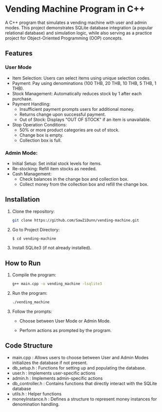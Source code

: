 # Vending Machine Program in C++

A C++ program that simulates a vending machine with user and admin modes. This project demonstrates SQLite database integration (a popular relational database) and simulation logic, while also serving as a practice project for Object-Oriented Programming (OOP) concepts.

## Features

### User Mode

-   Item Selection: Users can select items using unique selection codes.
-   Payment: Pay using denominations (100 THB, 20 THB, 10 THB, 5 THB, 1 THB).
-   Stock Management: Automatically reduces stock by 1 after each purchase.
-   Payment Handling:
    -   Insufficient payment prompts users for additional money.
    -   Returns change upon successful payment.
    -   Out of Stock: Displays "OUT OF STOCK" if an item is unavailable.
-   Stop Operation Conditions:
    -   50% or more product categories are out of stock.
    -   Change box is empty.
    -   Collection box is full.

### Admin Mode:

-   Initial Setup: Set initial stock levels for items.
-   Re-stocking: Refill item stocks as needed.
-   Cash Management:
    -   Check balances in the change box and collection box.
    -   Collect money from the collection box and refill the change box.

## Installation

1. Clone the repository:

    ```bash
    git clone https://github.com/SawZiDunn/vending-machine.git
    ```

2. Go to Project Directory:

    ```bash
    $ cd vending-machine
    ```

3. Install SQLite3 (if not already installed).

## How to Run

1. Compile the program:

    ```bash
    g++ main.cpp -o vending_machine -lsqlite3
    ```

2. Run the program:

    ```bash
    ./vending_machine
    ```

3. Follow the prompts:

    - Choose between User Mode or Admin Mode.

    - Perform actions as prompted by the program.

## Code Structure

-   main.cpp : Allows users to choose between User and Admin Modes initializes the database if not present.
-   db_setup.h : Functions for setting up and populating the database.
-   user.h : Implements user-specific actions
-   admin.h : Implements admin-specific actions
-   db_controller.h : Contains functions that directly interact with the SQLite database
-   utils.h : Helper functions
-   moneyInstance.h : Defines a structure to represent money instances for denomination handling.
